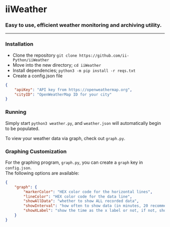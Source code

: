 # iiWeather
### Easy to use, efficient weather monitoring and archiving utility.
---

### Installation
- Clone the repository `git clone https://github.com/ii-Python/iiWeather`
- Move into the new directory; `cd iiWeather`
- Install dependencies; `python3 -m pip install -r reqs.txt`
- Create a config.json file
```json
{
    "apiKey": "API key from https://openweathermap.org",
    "cityID": "OpenWeatherMap ID for your city"
}
```

### Running
Simply start `python3 weather.py`, and `weather.json` will automatically begin to be populated.

To view your weather data via graph, check out `graph.py`.

### Graphing Customization
For the graphing program, `graph.py`, you can create a `graph` key in `config.json`.  
The following options are available:
```json
{
    "graph": {
        "markerColor": "HEX color code for the horizontal lines",
        "lineColor": "HEX color code for the data line",
        "showAllData": "whether to show ALL recorded data",
        "showInterval": "how often to show data (in minutes, 20 recommended)",
        "showXLabel": "show the time as the x label or not, if not, shows minutes from midnight"
    }
}
```
